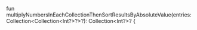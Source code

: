 fun multiplyNumbersInEachCollectionThenSortResultsByAbsoluteValue(entries: Collection<Collection<Int?>?>?): Collection<Int?>? {
